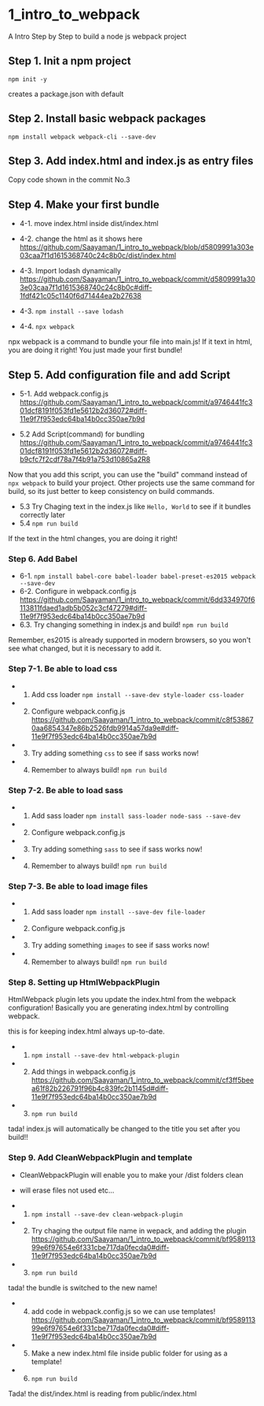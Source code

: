 # 1_intro_to_webpack
A Intro Step by Step to build a node js webpack project


## Step 1. Init a npm project

```
npm init -y
```

creates a package.json with default

## Step 2. Install basic webpack packages

```
npm install webpack webpack-cli --save-dev
```

## Step 3. Add index.html and index.js as entry files

Copy code shown in the commit No.3

## Step 4. Make your first bundle

- 4-1. move index.html inside dist/index.html
- 4-2. change the html as it shows here https://github.com/Saayaman/1_intro_to_webpack/blob/d5809991a303e03caa7f1d1615368740c24c8b0c/dist/index.html
- 4-3. Import lodash dynamically
https://github.com/Saayaman/1_intro_to_webpack/commit/d5809991a303e03caa7f1d1615368740c24c8b0c#diff-1fdf421c05c1140f6d71444ea2b27638

- 4-3. ```npm install --save lodash```
- 4-4. ```npx webpack```
  
 npx webpack is a command to bundle your file into main.js!
 If it text in html, you are doing it right! You just made your first bundle!
 
 
## Step 5. Add configuration file and add Script

- 5-1. Add webpack.config.js
https://github.com/Saayaman/1_intro_to_webpack/commit/a9746441fc301dcf8191f053fd1e5612b2d36072#diff-11e9f7f953edc64ba14b0cc350ae7b9d

- 5.2 Add Script(command) for bundling
https://github.com/Saayaman/1_intro_to_webpack/commit/a9746441fc301dcf8191f053fd1e5612b2d36072#diff-b9cfc7f2cdf78a7f4b91a753d10865a2R8

Now that you add this script, you can use the "build" command instead of ```npx webpack``` to build your project. Other projects use the same command for build, so its just better to keep consistency on build commands.

- 5.3 Try Chaging text in the index.js like ```Hello, World``` to see if it bundles correctly later
- 5.4 ```npm run build```

If the text in the html changes, you are doing it right!

### Step 6. Add Babel

- 6-1. ```npm install babel-core babel-loader babel-preset-es2015 webpack --save-dev```
- 6-2. Configure in webpack.config.js https://github.com/Saayaman/1_intro_to_webpack/commit/6dd334970f6113811fdaed1adb5b052c3cf47279#diff-11e9f7f953edc64ba14b0cc350ae7b9d
- 6.3. Try changing something in index.js and build!
```npm run build```

Remember, es2015 is already supported in modern browsers, so you won't see what changed, but it is necessary to add it.


### Step 7-1. Be able to load css

- 1. Add css loader 
```npm install --save-dev style-loader css-loader```
- 2. Configure webpack.config.js
https://github.com/Saayaman/1_intro_to_webpack/commit/c8f538670aa6854347e86b2526fdb9914a57da9e#diff-11e9f7f953edc64ba14b0cc350ae7b9d
- 3. Try adding something ```css``` to see if sass works now!
- 4. Remember to always build! ```npm run build```

### Step 7-2. Be able to load sass

- 1. Add sass loader 
```npm install sass-loader node-sass --save-dev```
- 2. Configure webpack.config.js
- 3. Try adding something ```sass``` to see if sass works now!
- 4. Remember to always build! ```npm run build```


### Step 7-3. Be able to load image files

- 1. Add sass loader 
```npm install --save-dev file-loader```
- 2. Configure webpack.config.js 
- 3. Try adding something ```images``` to see if sass works now!
- 4. Remember to always build! ```npm run build```

### Step 8. Setting up HtmlWebpackPlugin

HtmlWebpack plugin lets you update the index.html from the webpack configuration!
Basically you are generating index.html by controlling webpack.

this is for keeping index.html always up-to-date.

- 1. ```npm install --save-dev html-webpack-plugin```
- 2. Add things in webpack.config.js
https://github.com/Saayaman/1_intro_to_webpack/commit/cf3ff5beea61f82b226791f96b4c839fc2b1145d#diff-11e9f7f953edc64ba14b0cc350ae7b9d
- 3. ```npm run build```

tada! index.js will automatically be changed to the title you set after you build!!


### Step 9. Add CleanWebpackPlugin and template

- CleanWebpackPlugin will enable you to make your /dist folders clean
- will erase files not used etc...

- 1. ```npm install --save-dev clean-webpack-plugin```
- 2. Try chaging the output file name in wepack, and adding the plugin https://github.com/Saayaman/1_intro_to_webpack/commit/bf958911399e6f97654e6f331cbe717da0fecda0#diff-11e9f7f953edc64ba14b0cc350ae7b9d
- 3. ```npm run build```

tada! the bundle is switched to the new name!

- 4. add code in webpack.config.js so we can use templates!
https://github.com/Saayaman/1_intro_to_webpack/commit/bf958911399e6f97654e6f331cbe717da0fecda0#diff-11e9f7f953edc64ba14b0cc350ae7b9d

- 5. Make a new index.html file inside public folder for using as a template!
- 6. ```npm run build```

Tada! the dist/index.html is reading from public/index.html

